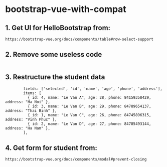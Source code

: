 # bootstrap-vue-with-compat

## 1. Get UI for HelloBootstrap from:
```
https://bootstrap-vue.org/docs/components/table#row-select-support
```
## 2. Remove some useless code
```
```
## 3. Restructure the student data
```
        fields: ['selected', 'id', 'name', 'age', 'phone', 'address'],
        items: [
          { id: 4, name: "Le Van A", age: 28, phone: 84159358429, address: "Ha Noi" },
          { id: 3, name: "Le Van B", age: 29, phone: 84789654137, address: "Thai Binh" },
          { id: 1, name: "Le Van C", age: 26, phone: 84745896315, address: "Vinh Phuc" },
          { id: 2, name: "Le Van D", age: 27, phone: 84785493144, address: "Ha Nam" },
        ],
```
## 4. Get form for student from:
```
https://bootstrap-vue.org/docs/components/modal#prevent-closing
```